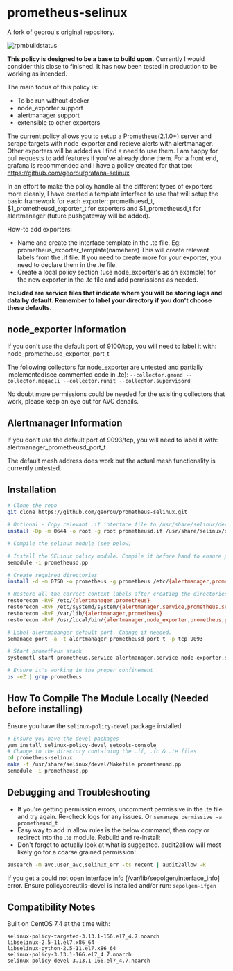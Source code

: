 # prometheus-selinux

A fork of georou's original repository.

![rpmbuildstatus](https://copr.fedorainfracloud.org/coprs/georou/Prometheus/package/prometheus/status_image/last_build.png)

**This policy is designed to be a base to build upon.** Currently I would consider this close to finished. It has now been tested in production to be working as intended.

The main focus of this policy is:
* To be run without docker
* node_exporter support
* alertmanager support
* extensible to other exporters 

The current policy allows you to setup a Prometheus(2.1.0+) server and scrape targets with node_exporter and recieve alerts with alertmanager. Other exporters will be added as I find a need to use them. I am happy for pull requests to add features if you've already done them. For a front end, grafana is recommended and I have a policy created for that too: https://github.com/georou/grafana-selinux

In an effort to make the policy handle all the different types of exporters more cleanly, I have created a template interface to use that will setup the basic framework for each exporter:
promethuesd_t, $1_prometheusd_exporter_t for exporters and $1_prometheusd_t for alertmanager (future pushgateway will be added).

How-to add exporters:
* Name and create the interface template in the .te file. Eg: prometheus_exporter_template(namehere) This will create relevent labels from the .if file. If you need to create more for your exporter, you need to declare them in the .te file.
* Create a local policy section (use node_exporter's as an example) for the new exporter in the .te file and add permissions as needed.

**Included are service files that indicate where you will be storing logs and data by default. Remember to label your directory if you don't choose these defaults.**


## node_exporter Information
If you don't use the default port of 9100/tcp, you will need to label it with: node_prometheusd_exporter_port_t

The following collectors for node_exporter are untested and partially implemented(see commented code in .te):
```--collector.gmond --collector.megacli --collector.runit --collector.supervisord```

No doubt more permissions could be needed for the exisiting collectors that work, please keep an eye out for AVC denails.

## Alertmanager Information
If you don't use the default port of 9093/tcp, you will need to label it with: alertmanager_prometheusd_port_t

The default mesh address does work but the actual mesh functionality is currently untested. 

## Installation
```sh
# Clone the repo
git clone https://github.com/georou/prometheus-selinux.git

# Optional - Copy relevant .if interface file to /usr/share/selinux/devel/include to expose them when building and for future modules
install -Dp -m 0644 -o root -g root prometheusd.if /usr/share/selinux/devel/include/myapplications/prometheusd.if

# Compile the selinux module (see below)

# Install the SELinux policy module. Compile it before hand to ensure proper compatibility (see below)
semodule -i prometheusd.pp

# Create required directories
install -d -m 0750 -o prometheus -g prometheus /etc/{alertmanager,prometheus}

# Restore all the correct context labels after creating the directories and setting owner,group permissions
restorecon -RvF /etc/{alertmanager,prometheus}
restorecon -RvF /etc/systemd/system/{alertmanager.service,prometheus.service,node-exporter.service}
restorecon -RvF /var/lib/{alertmanager,prometheus}
restorecon -RvF /usr/local/bin/{alertmanager,node_exporter,prometheus,promtool}

# Label alertmananger default port. Change if needed.
semanage port -a -t alertmanager_prometheusd_port_t -p tcp 9093

# Start prometheus stack
systemctl start prometheus.service alertmanager.service node-exporter.service

# Ensure it's working in the proper confinement
ps -eZ | grep prometheus
```

## How To Compile The Module Locally (Needed before installing)
Ensure you have the `selinux-policy-devel` package installed.
```sh
# Ensure you have the devel packages
yum install selinux-policy-devel setools-console
# Change to the directory containing the .if, .fc & .te files
cd prometheus-selinux
make -f /usr/share/selinux/devel/Makefile prometheusd.pp
semodule -i prometheusd.pp
```

## Debugging and Troubleshooting

* If you're getting permission errors, uncomment permissive in the .te file and try again. Re-check logs for any issues. Or `semanage permissive -a prometheusd_t`
* Easy way to add in allow rules is the below command, then copy or redirect into the .te module. Rebuild and re-install:
* Don't forget to actually look at what is suggested. audit2allow will most likely go for a coarse grained permission!

```sh
ausearch -m avc,user_avc,selinux_err -ts recent | audit2allow -R
```
If you get a could not open interface info [/var/lib/sepolgen/interface_info] error. 
Ensure policycoreutils-devel is installed and/or run: `sepolgen-ifgen`

## Compatibility Notes
Built on CentOS 7.4 at the time with:
```
selinux-policy-targeted-3.13.1-166.el7_4.7.noarch
libselinux-2.5-11.el7.x86_64
libselinux-python-2.5-11.el7.x86_64
selinux-policy-3.13.1-166.el7_4.7.noarch
selinux-policy-devel-3.13.1-166.el7_4.7.noarch
```
